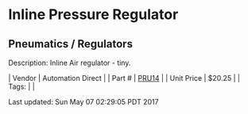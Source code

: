 # Inline Pressure Regulator
## Pneumatics / Regulators
Description: 	Inline Air regulator - tiny. 

| Vendor | Automation Direct | 
| Part # | [PRU14](http://www.automationdirect.com/adc/Shopping/Catalog/Pneumatic_Components/Special_Purpose_Push-to-Connect_Pneumatic_Fittings/Pressure_Regulators_-z-_Gauges_-z-_Indicators/PRU14) | 
| Unit Price | $20.25 | 
| Tags: |  | 

Last updated: Sun May 07 02:29:05 PDT 2017